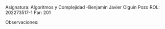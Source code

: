 Asignatura: Algoritmos y Complejidad
-Benjamin Javier Olguin Pozo       ROL: 202273517-1     Par: 201

Observaciones:
